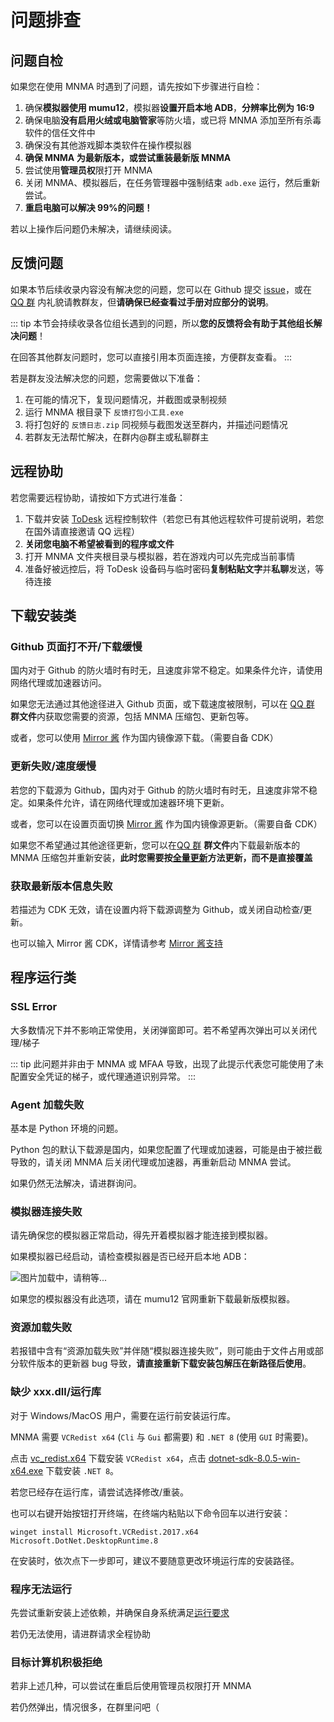 # 问题排查

## 问题自检

如果您在使用 MNMA 时遇到了问题，请先按如下步骤进行自检：

1. 确保**模拟器使用 mumu12**，模拟器**设置开启本地 ADB**，**分辨率比例为 16:9**
2. 确保电脑**没有启用火绒或电脑管家**等防火墙，或已将 MNMA 添加至所有杀毒软件的信任文件中
3. 确保没有其他游戏脚本类软件在操作模拟器
4. **确保 MNMA 为最新版本，或尝试重装最新版 MNMA**
5. 尝试使用**管理员权**限打开 MNMA
6. 关闭 MNMA、模拟器后，在任务管理器中强制结束 `adb.exe` 运行，然后重新尝试。
7. **重启电脑可以解决 99%的问题！**

若以上操作后问题仍未解决，请继续阅读。

## 反馈问题

如果本节后续收录内容没有解决您的问题，您可以在 Github 提交 [issue](https://github.com/kqcoxn/MaaNewMoonAccompanying/issues?q=is%3Aissue)，或在 [QQ 群](http://qm.qq.com/cgi-bin/qm/qr?_wv=1027&k=VMC132QhbMDLi5U62MlDRvtCMj9WOXRr&authKey=yJNKO4sQ%2BBFHpBCLSSEvVOAyz%2FPjknNSl70W3ugg2%2BpELnKmEiHamj1emJMWcLwQ&noverify=0&group_code=993245868) 内礼貌请教群友，但**请确保已经查看过手册对应部分的说明**。

::: tip
本节会持续收录各位组长遇到的问题，所以**您的反馈将会有助于其他组长解决问题**！

在回答其他群友问题时，您可以直接引用本页面连接，方便群友查看。
:::

若是群友没法解决您的问题，您需要做以下准备：

1. 在可能的情况下，复现问题情况，并截图或录制视频
2. 运行 MNMA 根目录下 `反馈打包小工具.exe`
3. 将打包好的 `反馈日志.zip` 同视频与截图发送至群内，并描述问题情况
4. 若群友无法帮忙解决，在群内@群主或私聊群主

## 远程协助

若您需要远程协助，请按如下方式进行准备：

1. 下载并安装 [ToDesk](https://www.todesk.com/) 远程控制软件（若您已有其他远程软件可提前说明，若您在国外请直接邀请 QQ 远程）
2. **关闭您电脑不希望被看到的程序或文件**
3. 打开 MNMA 文件夹根目录与模拟器，若在游戏内可以先完成当前事情
4. 准备好被远控后，将 ToDesk 设备码与临时密码**复制粘贴文字**并**私聊**发送，等待连接

## 下载安装类

### Github 页面打不开/下载缓慢

国内对于 Github 的防火墙时有时无，且速度非常不稳定。如果条件允许，请使用网络代理或加速器访问。

如果您无法通过其他途径进入 Github 页面，或下载速度被限制，可以在 [QQ 群](http://qm.qq.com/cgi-bin/qm/qr?_wv=1027&k=VMC132QhbMDLi5U62MlDRvtCMj9WOXRr&authKey=yJNKO4sQ%2BBFHpBCLSSEvVOAyz%2FPjknNSl70W3ugg2%2BpELnKmEiHamj1emJMWcLwQ&noverify=0&group_code=993245868) **群文件**内获取您需要的资源，包括 MNMA 压缩包、更新包等。

或者，您可以使用 [Mirror 酱](../users/install.md#mirror-酱支持) 作为国内镜像源下载。（需要自备 CDK）

### 更新失败/速度缓慢

若您的下载源为 Github，国内对于 Github 的防火墙时有时无，且速度非常不稳定。如果条件允许，请在网络代理或加速器环境下更新。

或者，您可以在设置页面切换 [Mirror 酱](../users/install.md#mirror-酱支持) 作为国内镜像源更新。（需要自备 CDK）

如果您不希望通过其他途径更新，您可以在[QQ 群](http://qm.qq.com/cgi-bin/qm/qr?_wv=1027&k=VMC132QhbMDLi5U62MlDRvtCMj9WOXRr&authKey=yJNKO4sQ%2BBFHpBCLSSEvVOAyz%2FPjknNSl70W3ugg2%2BpELnKmEiHamj1emJMWcLwQ&noverify=0&group_code=993245868) **群文件**内下载最新版本的 MNMA 压缩包并重新安装，**此时您需要按[全量更新](./trick.md#全量更新)方法更新，而不是直接覆盖**

### 获取最新版本信息失败

若描述为 CDK 无效，请在设置内将下载源调整为 Github，或关闭自动检查/更新。

也可以输入 Mirror 酱 CDK，详情请参考 [Mirror 酱支持](./install.md#mirror-酱支持)

## 程序运行类

### SSL Error

大多数情况下并不影响正常使用，关闭弹窗即可。若不希望再次弹出可以关闭代理/梯子

::: tip
此问题并非由于 MNMA 或 MFAA 导致，出现了此提示代表您可能使用了未配置安全凭证的梯子，或代理通道识别异常。
:::

### Agent 加载失败

基本是 Python 环境的问题。

Python 包的默认下载源是国内，如果您配置了代理或加速器，可能是由于被拦截导致的，请关闭 MNMA 后关闭代理或加速器，再重新启动 MNMA 尝试。

如果仍然无法解决，请进群询问。

### 模拟器连接失败

请先确保您的模拟器正常启动，得先开着模拟器才能连接到模拟器。

如果模拟器已经启动，请检查模拟器是否已经开启本地 ADB：

![图片加载中，请稍等...](/users/adb.png)

如果您的模拟器没有此选项，请在 mumu12 官网重新下载最新版模拟器。

### 资源加载失败

若报错中含有“资源加载失败”并伴随“模拟器连接失败”，则可能由于文件占用或部分软件版本的更新器 bug 导致，**请直接重新下载安装包解压在新路径后使用**。

### 缺少 xxx.dll/运行库

对于 Windows/MacOS 用户，需要在运行前安装运行库。

MNMA 需要 `VCRedist x64` (`Cli` 与 `Gui` 都需要) 和 `.NET 8` (使用 `GUI` 时需要)。

点击 [vc_redist.x64](https://download.visualstudio.microsoft.com/download/pr/285b28c7-3cf9-47fb-9be8-01cf5323a8df/8F9FB1B3CFE6E5092CF1225ECD6659DAB7CE50B8BF935CB79BFEDE1F3C895240/VC_redist.x64.exe) 下载安装 `VCRedist x64`，点击 [dotnet-sdk-8.0.5-win-x64.exe](https://download.visualstudio.microsoft.com/download/pr/ba3a1364-27d8-472e-a33b-5ce0937728aa/6f9495e5a587406c85af6f93b1c89295/dotnet-sdk-8.0.404-win-x64.exe) 下载安装 `.NET 8`。

若您已经存在运行库，请尝试选择修改/重装。

也可以右键开始按钮打开终端，在终端内粘贴以下命令回车以进行安装：

```shell
winget install Microsoft.VCRedist.2017.x64 Microsoft.DotNet.DesktopRuntime.8
```

在安装时，依次点下一步即可，建议不要随意更改环境运行库的安装路径。

### 程序无法运行

先尝试重新安装上述依赖，并确保自身系统满足[运行要求](./install.md#下载前须知)

若仍无法使用，请进群请求全程协助

### 目标计算机积极拒绝

若非上述几种，可以尝试在重启后使用管理员权限打开 MNMA

若仍然弹出，情况很多，在群里问吧（
